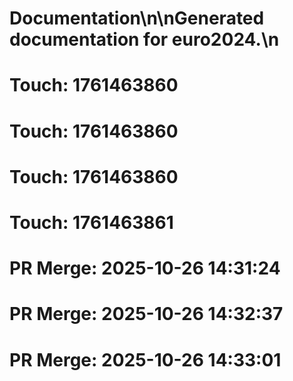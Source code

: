# Documentation\n\nGenerated documentation for euro2024.\n

# Touch: 1761463860

# Touch: 1761463860

# Touch: 1761463860

# Touch: 1761463861

# PR Merge: 2025-10-26 14:31:24

# PR Merge: 2025-10-26 14:32:37

# PR Merge: 2025-10-26 14:33:01
